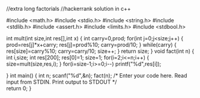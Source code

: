 //extra long factorials
//hackerrank solution in c++

#include <math.h>
#include <stdio.h>
#include <string.h>
#include <stdlib.h>
#include <assert.h>
#include <limits.h>
#include <stdbool.h>

int mult(int size,int res[],int x)
    {
    int carry=0,prod;
    for(int j=0;j<size;j++)
        {
        prod=res[j]*x+carry;
        res[j]=prod%10;
        carry=prod/10;
    }
    while(carry)
        {
        res[size]=carry%10;
        carry=carry/10;
        size++;
    }
    return size;
}
void fact(int n)
    {
    int i,size;
    int res[200];
    res[0]=1;
    size=1;
    for(i=2;i<=n;i++)
        {
        size=mult(size,res,i);
    }
    for(i=size-1;i>=0;i--)
        printf("%d",res[i]);
    
}
int main() {
int n;
    scanf("%d",&n);
    fact(n);
    /* Enter your code here. Read input from STDIN. Print output to STDOUT */    
    return 0;
}
